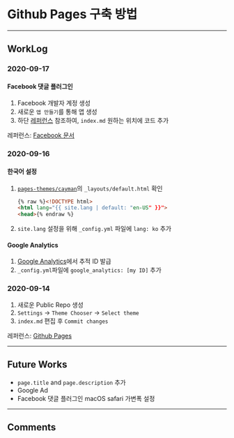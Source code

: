 # Github Pages 구축 방법

---

## WorkLog
### 2020-09-17
#### Facebook 댓글 플러그인
1. Facebook 개발자 계정 생성  
1. 새로운 `앱 만들기`를 통해 앱 생성  
1. 하단 [레퍼런스](https://developers.facebook.com/docs/plugins/comments) 참조하여, `index.md` 원하는 위치에 코드 추가  

레퍼런스: [Facebook 문서](https://developers.facebook.com/docs/plugins/comments)

### 2020-09-16
#### 한국어 설정
1. [`pages-themes/cayman`](https://github.com/pages-themes/cayman)의 `_layouts/default.html` 확인  
    
    ```html
    {% raw %}<!DOCTYPE html>
    <html lang="{{ site.lang | default: "en-US" }}">
    <head>{% endraw %}
    ```  
1. `site.lang` 설정을 위해 `_config.yml` 파일에 `lang: ko` 추가  

#### Google Analytics
1. [Google Analytics](https://analytics.google.com/analytics/web)에서 추적 ID 발급  
1. `_config.yml`파일에 `google_analytics: [my ID]` 추가  

### 2020-09-14
1. 새로운 Public Repo 생성  
1. `Settings` → `Theme Chooser` → `Select theme`  
1. `index.md` 편집 후 `Commit changes`  

레퍼런스: [Github Pages](https://pages.github.com)

---

## Future Works
- `page.title` and `page.description` 추가  
- Google Ad  
- Facebook 댓글 플러그인 macOS safari 가변폭 설정  

---

## Comments

<div id="fb-root"></div>
<script async defer crossorigin="anonymous" src="https://connect.facebook.net/ko_KR/sdk.js#xfbml=1&version=v8.0&appId=347894753016508&autoLogAppEvents=1" nonce="feX6AKNC"></script>
<div class="fb-comments" data-href="https://developers.facebook.com/docs/plugins/comments#configurator" data-numposts="5" data-width=""></div>
